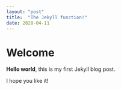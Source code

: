 ```yaml
---
layout: "post"
title:  "The Jekyll function!"
date: 2020-04-11
---
```


# Welcome

**Hello world**, this is my first Jekyll blog post.

I hope you like it!
